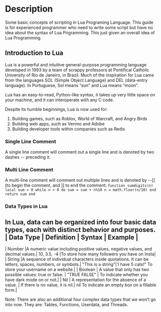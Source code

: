 # Description
Some basic concepts of scripting in Lua Programing Language.
This guide is for experienced programmer who need to write some script but have no idea about the syntax of Lua Prigramming.
This just given an overall idea of Lua Programming.


## Introduction to Lua
Lua is a powerful and intuitive general-purpose programming language developed in 1993 by a team of scrappy professors at Pontifical Catholic University of Rio de Janeiro, in Brazil. Much of the inspiration for Lua came from the languages SOL (Simple Object Language) and DEL (data-entry language). In Portuguese, Sol means “sun” and Lua means “moon”.

Lua has an easy-to-read, Python-like syntax, it takes up very little space on your machine, and it can interoperate with any C code.

Despite its humble beginnings, Lua is now used for:
1. Building games, such as Roblox, World of Warcraft, and Angry Birds
2. Building web apps, such as Venmo and Adobe
3. Building developer tools within companies such as Redis

### Single Line Comment
A single line comment will comment out a single line and is denoted by two dashes -- preceding it.

### Multi Line Comment
A multi-line comment will comment out multiple lines and is denoted by --[[ (to begin the comment, and ]] to end the comment:
  ` function sumdigits(n) 
     local sum = 0
     while n > 0 do
        sum = sum + n%10
        n = math.floor(n/10)
     end
     return sum
  end
`
### Data Types in Lua
In Lua, data can be organized into four basic data types, each with distinct behavior and purposes.
| Data Type	    | Definition    |	Syntax    |  Example  |
---------------------------------------------------------
| Number	  |A numeric value including positive values, negative values, and decimal values.|	10, 3.5, -4	|To store how many followers you have on Insta|
| String	  |A sequence of individual characters inside quotations. It can be letters, spaces, numbers, or symbols.|	"This is a string"|'I have 5 cats!"	To store your username on a website.|
| Boolean	  | A value that only has two possible values: true or false.	| "TRUE FALSE"  |	To indicate whether you have dark mode on or not.|
| Nil	      | A representation for the absence of a value. |  If there is no value, it is nil.|	nil	To indicate an empty box on a fillable form.|



Note: There are also an additional four complex data types that we won’t go into now. They are: Tables, Functions, Userdata, and Threads.

